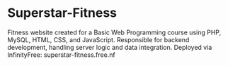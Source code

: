 # Superstar-Fitness
Fitness website created for a Basic Web Programming course using PHP, MySQL, HTML, CSS, and JavaScript. Responsible for backend development, handling server logic and data integration. Deployed via InfinityFree: superstar-fitness.free.nf
